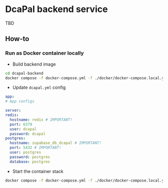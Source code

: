 # DcaPal backend service

TBD

## How-to

### Run as Docker container locally

- Build backend image

```bash
cd dcapal-backend
docker compose -f docker-compose.yml -f ./docker/docker-compose.local.yml build
```

- Update `dcapal.yml` config

```yml
app:
# App configs

server:
redis:
  hostname: redis # IMPORTANT!
  port: 6379
  user: dcapal
  password: dcapal
postgres:
  hostname: supabase_db_dcapal # IMPORTANT!
  port: 5432 # IMPORTANT!
  user: postgres
  password: postgres
  database: postgres

```

- Start the container stack

```bash
docker compose -f docker-compose.yml -f ./docker/docker-compose.local.yml up -d
```